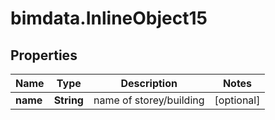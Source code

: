 # bimdata.InlineObject15

## Properties

Name | Type | Description | Notes
------------ | ------------- | ------------- | -------------
**name** | **String** | name of storey/building | [optional] 


